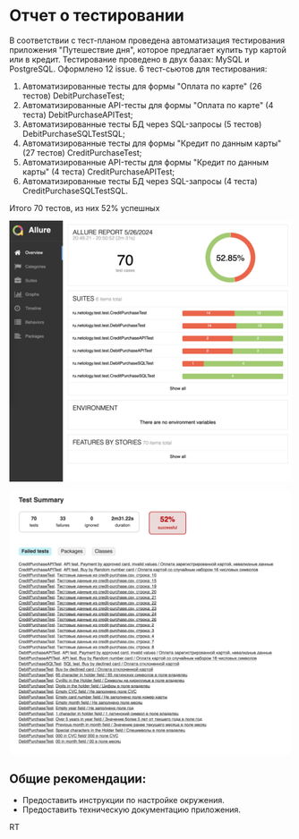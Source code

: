 # Отчет о тестировании

В соответствии с тест-планом проведена автоматизация тестирования приложения "Путешествие дня", которое предлагает купить тур картой или в кредит.
Тестирование проведено в двух базах: MySQL и PostgreSQL.
Оформлено 12 issue.
6 тест-сьютов для тестирования:

1. Автоматизированные тесты для формы "Оплата по карте" (26 тестов) DebitPurchaseTest;
2. Автоматизированные API-тесты для формы "Оплата по карте" (4 теста) DebitPurchaseAPITest;
3. Автоматизированные тесты БД через SQL-запросы (5 тестов) DebitPurchaseSQLTestSQL;
4. Автоматизированные тесты для формы "Кредит по данным карты" (27 тестов) CreditPurchaseTest;
5. Автоматизированные API-тесты для формы "Кредит по данным карты" (4 теста) CreditPurchaseAPITest;
6. Автоматизированные тесты БД через SQL-запросы (4 теста) CreditPurchaseSQLTestSQL.

Итого 70 тестов, из них 52% успешных

![image](img/allure_report.png)

![image](img/test_summary.png)


## Общие рекомендации:

- Предоставить инструкции по настройке окружения.
- Предоставить техническую документацию приложения.

RT

